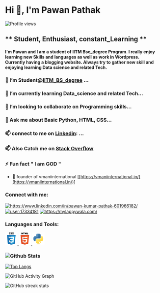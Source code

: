    #                           Hi 👋, I'm Pawan Pathak
   ![Profile views](https://gpvc.arturio.dev/PawanIITM2021)  
   ##                **  Student, Enthusiast, constant_Learning  **
####          I'm Pawan and I am a student of IITM Bsc_degree Program. I really enjoy learning new Skills and languages as well as work in Wordpress. Currently having a blogging           website. Always try to gather new skill and enjoying learning Data science and related Tech.

### 🔭 I’m Student@[IITM_BS_degree](https://onlinedegree.iitm.ac.in/) ...
### 🌱 I’m currently learning Data_science and related Tech...
### 👯 I’m looking to collaborate on Programming skills...
### 💬 Ask me about Basic Python, HTML, CSS...
### 📫 connect to me on [Linkedin](https://www.linkedin.com/in/pawan-kumar-pathak-601966182/): ...
### 📫 Also Catch me on [Stack Overflow](https://stackoverflow.com/users/17334181/pawan-pathak)
### ⚡ Fun fact  " I am GOD "

- 📝 founder of vmaniinternational [[https://vmaniinternational.in/](https://vmaniinternational.in/)]





<h3 align="left">Connect with me:</h3>
<p align="left">
<a href="https://www.linkedin.com/in/pawan-kumar-pathak-601966182/" target="blank"><img align="center" src="https://raw.githubusercontent.com/rahuldkjain/github-profile-readme-generator/master/src/images/icons/Social/linked-in-alt.svg" alt="https://www.linkedin.com/in/pawan-kumar-pathak-601966182/" height="30" width="40" /></a>
<a href="https://stackoverflow.com/users/17334181/pawan-pathak" target="blank"><img align="center" src="https://raw.githubusercontent.com/rahuldkjain/github-profile-readme-generator/master/src/images/icons/Social/stack-overflow.svg" alt="user:17334181" height="30" width="40" /></a>
<a href="https://mylappywala.com/" target="blank"><img align="center" src="https://raw.githubusercontent.com/rahuldkjain/github-profile-readme-generator/master/src/images/icons/Social/rss.svg" alt="https://mylappywala.com/" height="30" width="40" /></a>
</p>

<h3 align="left">Languages and Tools:</h3>
<p align="left"> <a href="https://www.w3schools.com/css/" target="_blank" rel="noreferrer"> <img src="https://raw.githubusercontent.com/devicons/devicon/master/icons/css3/css3-original-wordmark.svg" alt="css3" width="40" height="40"/> </a> <a href="https://www.w3.org/html/" target="_blank" rel="noreferrer"> <img src="https://raw.githubusercontent.com/devicons/devicon/master/icons/html5/html5-original-wordmark.svg" alt="html5" width="40" height="40"/> </a> <a href="https://www.python.org" target="_blank" rel="noreferrer"> <img src="https://raw.githubusercontent.com/devicons/devicon/master/icons/python/python-original.svg" alt="python" width="40" height="40"/> </a> </p>

### ![Github Stats](https://github-readme-stats.vercel.app/api?username=PawanIITM2021&theme=tokyonight)


[![Top Langs](https://github-readme-stats.vercel.app/api/top-langs/?username=PawanIITM2021)](https://github.com/anuraghazra/github-readme-stats)

![GitHub Activity Graph](https://activity-graph.herokuapp.com/graph?username=PawanIITM2021)  

![GitHub streak stats](https://github-readme-streak-stats.herokuapp.com/?user=PawanIITM2021)  

